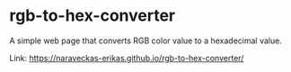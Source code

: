 # rgb-to-hex-converter

A simple web page that converts RGB color value to a hexadecimal value.

Link: https://naraveckas-erikas.github.io/rgb-to-hex-converter/
